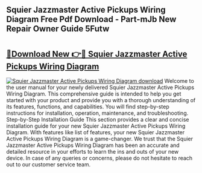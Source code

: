## Squier Jazzmaster Active Pickups Wiring Diagram Free Pdf Download - Part-mJb New Repair Owner Guide 5Futw

# <h2><a href="http://dfjm9b.blite.top/?on=Squier+Jazzmaster+Active+Pickups+Wiring+Diagram">🔗Download New 👉🔴 Squier Jazzmaster Active Pickups Wiring Diagram</a></h2>

[![Squier Jazzmaster Active Pickups Wiring Diagram download](https://i.imgur.com/lujVjoI.png)](http://dfjm9b.blite.top/?on=Squier+Jazzmaster+Active+Pickups+Wiring+Diagram)
Welcome to the user manual for your newly delivered Squier Jazzmaster Active Pickups Wiring Diagram. This comprehensive guide is intended to help you get started with your product and provide you with a thorough understanding of its features, functions, and capabilities. You will find step-by-step instructions for installation, operation, maintenance, and troubleshooting. Step-by-Step Installation Guide This section provides a clear and concise installation guide for your new Squier Jazzmaster Active Pickups Wiring Diagram. With features like list of features, your new Squier Jazzmaster Active Pickups Wiring Diagram is a game-changer. We trust that the Squier Jazzmaster Active Pickups Wiring Diagram has been an accurate and detailed resource in your efforts to learn the ins and outs of your new device. In case of any queries or concerns, please do not hesitate to reach out to our customer service team.
